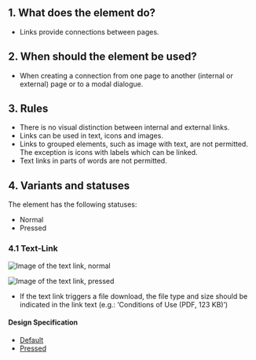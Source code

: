## 1. What does the element do?
*   Links provide connections between pages.

## 2. When should the element be used?
*   When creating a connection from one page to another (internal or external) page or to a modal dialogue.

## 3. Rules
*   There is no visual distinction between internal and external links.
*   Links can be used in text, icons and images.
*   Links to grouped elements, such as image with text, are not permitted. The exception is icons with labels which can be linked.
*   Text links in parts of words are not permitted.


## 4. Variants and statuses
The element has the following statuses: 
*   Normal
*   Pressed

### 4.1 Text-Link
![Image of the text link, normal](https://raw.githubusercontent.com/sbb-design-systems/design-system-mobile-documentation/doku-update/documentation/elements/link/images/ME07_default.png 'class: image')

![Image of the text link, pressed](https://raw.githubusercontent.com/sbb-design-systems/design-system-mobile-documentation/doku-update/documentation/elements/link/images/ME07_pressed.png 'class: image')

*   If the text link triggers a file download, the file type and size should be indicated in the link text (e.g.: ‘Conditions of Use (PDF, 123 KB)’)

#### Design Specification
*   [Default](https://sbb.invisionapp.com/d/main#/console/14051805/313166953/inspect)
*   [Pressed](https://sbb.invisionapp.com/d/main#/console/14051805/313229755/inspect)